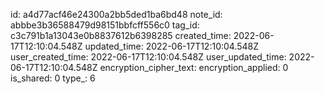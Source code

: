 id: a4d77acf46e24300a2bb5ded1ba6bd48
note_id: abbbe3b36588479d98151bbfcff556c0
tag_id: c3c791b1a13043e0b8837612b6398285
created_time: 2022-06-17T12:10:04.548Z
updated_time: 2022-06-17T12:10:04.548Z
user_created_time: 2022-06-17T12:10:04.548Z
user_updated_time: 2022-06-17T12:10:04.548Z
encryption_cipher_text: 
encryption_applied: 0
is_shared: 0
type_: 6